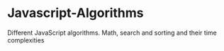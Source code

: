 # Javascript-Algorithms
Different JavaScript algorithms. Math, search and sorting and their time complexities
